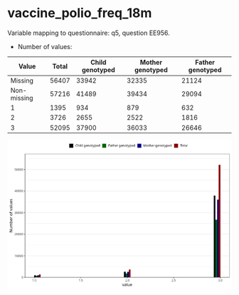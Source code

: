 # vaccine_polio_freq_18m
Variable mapping to questionnaire: q5, question EE956.
- Number of values:

| Value | Total | Child genotyped | Mother genotyped | Father genotyped |
| ----- | ----- | --------------- | ---------------- | ---------------- |
| Missing | 56407 | 33942 | 32335 | 21124 |
| Non-missing | 57216 | 41489 | 39434 | 29094 |
| 1 | 1395 | 934 | 879 | 632 |
| 2 | 3726 | 2655 | 2522 | 1816 |
| 3 | 52095 | 37900 | 36033 | 26646 |



![](vaccine_polio_freq_18m_n.png)



